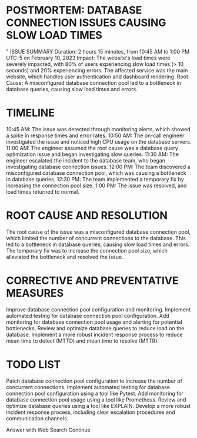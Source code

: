 # POSTMORTEM: DATABASE CONNECTION ISSUES CAUSING SLOW LOAD TIMES
" ISSUE SUMMARY
Duration: 2 hours 15 minutes, from 10:45 AM to 1:00 PM UTC-5 on February 10, 2023
Impact: The website's load times were severely impacted, with 80% of users experiencing slow load times (> 10 seconds) and 20% experiencing errors. The affected service was the main website, which handles user authentication and dashboard rendering.
Root Cause: A misconfigured database connection pool led to a bottleneck in database queries, causing slow load times and errors.
# TIMELINE
10:45 AM: The issue was detected through monitoring alerts, which showed a spike in response times and error rates.
10:50 AM: The on-call engineer investigated the issue and noticed high CPU usage on the database servers.
11:00 AM: The engineer assumed the root cause was a database query optimization issue and began investigating slow queries.
11:30 AM: The engineer escalated the incident to the database team, who began investigating database connection issues.
12:00 PM: The team discovered a misconfigured database connection pool, which was causing a bottleneck in database queries.
12:30 PM: The team implemented a temporary fix by increasing the connection pool size.
1:00 PM: The issue was resolved, and load times returned to normal.
# ROOT CAUSE AND RESOLUTION
The root cause of the issue was a misconfigured database connection pool, which limited the number of concurrent connections to the database. This led to a bottleneck in database queries, causing slow load times and errors. The temporary fix was to increase the connection pool size, which alleviated the bottleneck and resolved the issue.

# CORRECTIVE AND PREVENTATIVE MEASURES
Improve database connection pool configuration and monitoring.
Implement automated testing for database connection pool configuration.
Add monitoring for database connection pool usage and alerting for potential bottlenecks.
Review and optimize database queries to reduce load on the database.
Implement a more robust incident response process to reduce mean time to detect (MTTD) and mean time to resolve (MTTR).
# TODO LIST
Patch database connection pool configuration to increase the number of concurrent connections.
Implement automated testing for database connection pool configuration using a tool like Pytest.
Add monitoring for database connection pool usage using a tool like Prometheus.
Review and optimize database queries using a tool like EXPLAIN.
Develop a more robust incident response process, including clear escalation procedures and communication channels.



Answer with Web Search
Continue
